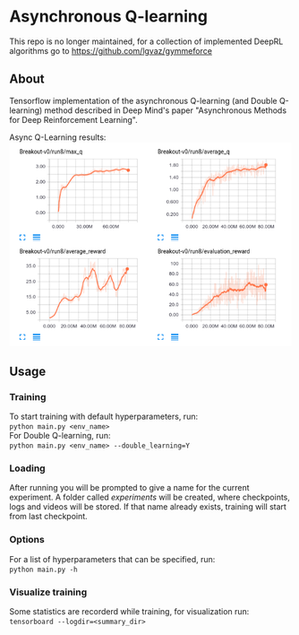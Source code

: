 # Asynchronous Q-learning 
This repo is no longer maintained, for a collection of implemented DeepRL algorithms go to https://github.com/lgvaz/gymmeforce
## About

Tensorflow implementation of the asynchronous Q-learning (and Double Q-learning) method described in Deep Mind's paper "Asynchronous Methods for Deep Reinforcement Learning".

Async Q-Learning results:  
![Async Q-Learning results](images/summary_demo.png?raw=True)

## Usage
### Training
To start training with default hyperparameters, run:  
`python main.py <env_name>`  
For Double Q-learning, run:  
`python main.py <env_name> --double_learning=Y`

### Loading
After running you will be prompted to give a name for the current experiment. A folder called _experiments_ will be created, where checkpoints, logs and videos will be stored. If that name already exists, training will start from last checkpoint.  

### Options
For a list of hyperparameters that can be specified, run:  
`python main.py -h`

### Visualize training
Some statistics are recorderd while training, for visualization run:  
`tensorboard --logdir=<summary_dir>`
